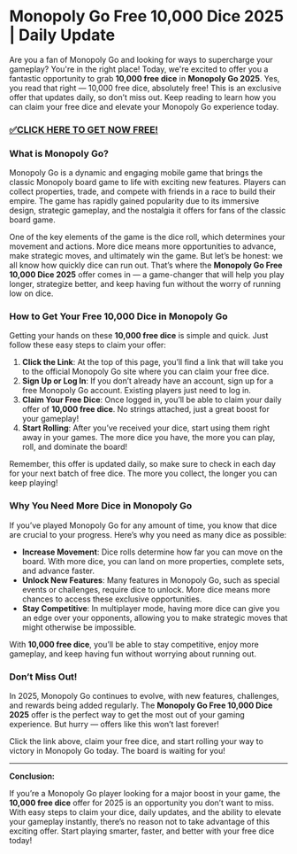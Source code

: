 # Monopoly Go Free 10,000 Dice 2025 | Daily Update

Are you a fan of Monopoly Go and looking for ways to supercharge your gameplay? You're in the right place! Today, we're excited to offer you a fantastic opportunity to grab **10,000 free dice** in **Monopoly Go 2025**. Yes, you read that right — 10,000 free dice, absolutely free! This is an exclusive offer that updates daily, so don’t miss out. Keep reading to learn how you can claim your free dice and elevate your Monopoly Go experience today.

### [✅CLICK HERE TO GET NOW FREE!](https://justfree.xyz/monopoly/go/)

### What is Monopoly Go?

Monopoly Go is a dynamic and engaging mobile game that brings the classic Monopoly board game to life with exciting new features. Players can collect properties, trade, and compete with friends in a race to build their empire. The game has rapidly gained popularity due to its immersive design, strategic gameplay, and the nostalgia it offers for fans of the classic board game.

One of the key elements of the game is the dice roll, which determines your movement and actions. More dice means more opportunities to advance, make strategic moves, and ultimately win the game. But let’s be honest: we all know how quickly dice can run out. That’s where the **Monopoly Go Free 10,000 Dice 2025** offer comes in — a game-changer that will help you play longer, strategize better, and keep having fun without the worry of running low on dice.

### How to Get Your Free 10,000 Dice in Monopoly Go

Getting your hands on these **10,000 free dice** is simple and quick. Just follow these easy steps to claim your offer:

1. **Click the Link**: At the top of this page, you’ll find a link that will take you to the official Monopoly Go site where you can claim your free dice.
2. **Sign Up or Log In**: If you don’t already have an account, sign up for a free Monopoly Go account. Existing players just need to log in.
3. **Claim Your Free Dice**: Once logged in, you’ll be able to claim your daily offer of **10,000 free dice**. No strings attached, just a great boost for your gameplay!
4. **Start Rolling**: After you’ve received your dice, start using them right away in your games. The more dice you have, the more you can play, roll, and dominate the board!

Remember, this offer is updated daily, so make sure to check in each day for your next batch of free dice. The more you collect, the longer you can keep playing!

### Why You Need More Dice in Monopoly Go

If you’ve played Monopoly Go for any amount of time, you know that dice are crucial to your progress. Here’s why you need as many dice as possible:

- **Increase Movement**: Dice rolls determine how far you can move on the board. With more dice, you can land on more properties, complete sets, and advance faster.
- **Unlock New Features**: Many features in Monopoly Go, such as special events or challenges, require dice to unlock. More dice means more chances to access these exclusive opportunities.
- **Stay Competitive**: In multiplayer mode, having more dice can give you an edge over your opponents, allowing you to make strategic moves that might otherwise be impossible.

With **10,000 free dice**, you’ll be able to stay competitive, enjoy more gameplay, and keep having fun without worrying about running out.

### Don’t Miss Out!

In 2025, Monopoly Go continues to evolve, with new features, challenges, and rewards being added regularly. The **Monopoly Go Free 10,000 Dice 2025** offer is the perfect way to get the most out of your gaming experience. But hurry — offers like this won’t last forever!

Click the link above, claim your free dice, and start rolling your way to victory in Monopoly Go today. The board is waiting for you!

---

**Conclusion:**

If you’re a Monopoly Go player looking for a major boost in your game, the **10,000 free dice** offer for 2025 is an opportunity you don’t want to miss. With easy steps to claim your dice, daily updates, and the ability to elevate your gameplay instantly, there’s no reason not to take advantage of this exciting offer. Start playing smarter, faster, and better with your free dice today!
